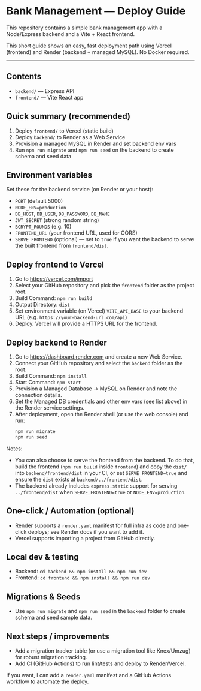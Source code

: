 # Bank Management — Deploy Guide

This repository contains a simple bank management app with a Node/Express backend and a Vite + React frontend.

This short guide shows an easy, fast deployment path using Vercel (frontend) and Render (backend + managed MySQL). No Docker required.

---

## Contents
- `backend/` — Express API
- `frontend/` — Vite React app

## Quick summary (recommended)
1. Deploy `frontend/` to Vercel (static build)
2. Deploy `backend/` to Render as a Web Service
3. Provision a managed MySQL in Render and set backend env vars
4. Run `npm run migrate` and `npm run seed` on the backend to create schema and seed data

## Environment variables
Set these for the backend service (on Render or your host):

- `PORT` (default 5000)
- `NODE_ENV=production`
- `DB_HOST`, `DB_USER`, `DB_PASSWORD`, `DB_NAME`
- `JWT_SECRET` (strong random string)
- `BCRYPT_ROUNDS` (e.g. 10)
- `FRONTEND_URL` (your frontend URL, used for CORS)
- `SERVE_FRONTEND` (optional) — set to `true` if you want the backend to serve the built frontend from `frontend/dist`.

## Deploy frontend to Vercel
1. Go to https://vercel.com/import
2. Select your GitHub repository and pick the `frontend` folder as the project root.
3. Build Command: `npm run build`
4. Output Directory: `dist`
5. Set environment variable (on Vercel) `VITE_API_BASE` to your backend URL (e.g. `https://your-backend-url.com/api`)
6. Deploy. Vercel will provide a HTTPS URL for the frontend.

## Deploy backend to Render
1. Go to https://dashboard.render.com and create a new Web Service.
2. Connect your GitHub repository and select the `backend` folder as the root.
3. Build Command: `npm install`
4. Start Command: `npm start`
5. Provision a Managed Database → MySQL on Render and note the connection details.
6. Set the Managed DB credentials and other env vars (see list above) in the Render service settings.
7. After deployment, open the Render shell (or use the web console) and run:
   ```bash
   npm run migrate
   npm run seed
   ```

Notes:
- You can also choose to serve the frontend from the backend. To do that, build the frontend (`npm run build` inside `frontend`) and copy the `dist/` into `backend/frontend/dist` in your CI, or set `SERVE_FRONTEND=true` and ensure the `dist` exists at `backend/../frontend/dist`.
- The backend already includes `express.static` support for serving `../frontend/dist` when `SERVE_FRONTEND=true` or `NODE_ENV=production`.

## One-click / Automation (optional)
- Render supports a `render.yaml` manifest for full infra as code and one-click deploys; see Render docs if you want to add it.
- Vercel supports importing a project from GitHub directly.

## Local dev & testing
- Backend: `cd backend && npm install && npm run dev`
- Frontend: `cd frontend && npm install && npm run dev`

## Migrations & Seeds
- Use `npm run migrate` and `npm run seed` in the `backend` folder to create schema and seed sample data.

## Next steps / improvements
- Add a migration tracker table (or use a migration tool like Knex/Umzug) for robust migration tracking.
- Add CI (GitHub Actions) to run lint/tests and deploy to Render/Vercel.

If you want, I can add a `render.yaml` manifest and a GitHub Actions workflow to automate the deploy.
